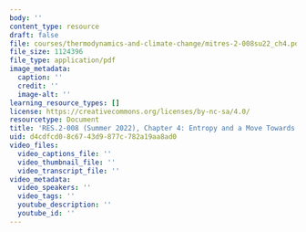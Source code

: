 ```yaml
---
body: ''
content_type: resource
draft: false
file: courses/thermodynamics-and-climate-change/mitres-2-008su22_ch4.pdf
file_size: 1124396
file_type: application/pdf
image_metadata:
  caption: ''
  credit: ''
  image-alt: ''
learning_resource_types: []
license: https://creativecommons.org/licenses/by-nc-sa/4.0/
resourcetype: Document
title: 'RES.2-008 (Summer 2022), Chapter 4: Entropy and a Move Towards Chaos'
uid: d4cdfcd0-8c67-43d9-877c-782a19aa8ad0
video_files:
  video_captions_file: ''
  video_thumbnail_file: ''
  video_transcript_file: ''
video_metadata:
  video_speakers: ''
  video_tags: ''
  youtube_description: ''
  youtube_id: ''
---
```

